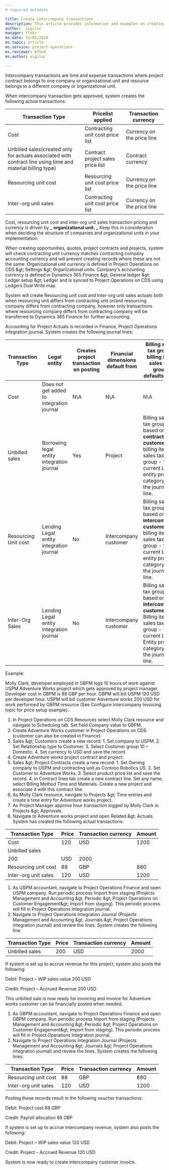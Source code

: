 ```yaml
---
# required metadata

title: Create intercompany transactions
description: This article provides information and examples on creating intercompany transactions.
author:  sigitac
manager: tfehr
ms.date: 11/05/2020 
ms.topic: article
ms.service: project-operations
ms.reviewer: kfend
ms.author: sigitac

---
```


Intercompany transactions are time and expense transactions where project contract belongs to one company or organizational unit and resource belongs to a different company or organizational unit.

When intercompany transaction gets approved, system creates the following actual transactions:

| **Transaction Type** | **Pricelist applied** | **Transaction currency** |
| --- | --- | --- |
| Cost | Contracting unit cost price list | Currency on the price line |
| Unbilled sales(created only for actuals associated with contract line using time and material billing type) | Contract project sales price list | Contract currency |
| Resourcing unit cost | Resourcing unit cost price list | Currency on the price line |
| Inter-org unit sales | Contracting unit cost price list | Currency on the price line |

Cost, resourcing unit cost and inter-org unit sales transaction pricing and currency is driven by _ **organizational unit.** _ Keep this in consideration when deciding the structure of companies and organizational units in your implementation.

When creating opportunities, quotes, project contracts and projects, system will check contracting unit currency matches contracting company accounting currency and will prevent creating records where these are not the same. Organizational unit currency is defined in Project Operations on CDS \&gt; Settings \&gt; Organizational units. Company&#39;s accounting currency is defined in Dynamics 365 Finance \&gt; General ledger \&gt; Ledger setup \&gt; Ledger and is synced to Project Operations on CDS using Ledgers Dual Write map.

System will create Resourcing unit cost and Inter-org unit sales actuals both when resourcing unit differs from contracting unit or/and resourcing company differs from contracting company, however only transactions where resourcing company differs from contracting company will be transferred to Dynamics 365 Finance for further accounting.

Accounting for Project Actuals is recorded in Finance, Project Operations integration journal. System creates the following journal lines:

| **Transaction Type** | **Legal entity** | **Creates project transaction on posting** | **Financial dimensions default from** | **Billing sales tax group, billing item sales tax group defaults from** |
| --- | --- | --- | --- | --- |
| Cost | Does not get added to integration journal | N\A | N\A | N\A |
| Unbilled sales | Borrowing legal entity integration journal | Yes | Project | Billing sales tax group - based on **contract customer** , billing item sales tax group - from current Legal entity project category on the journal line. |
| Resourcing Unit cost | Lending Legal entity integration journal | No | Intercompany customer | Billing sales tax group - based on **intercompany customer** , billing item sales tax group - from current Legal entity project category on the journal line. |
| Inter-Org Sales | Lending Legal entity integration journal | No | Intercompany customer | Billing sales tax group - based on **intercompany customer** , Billing item sales tax group - from current Legal Entity project category on the journal line. |

Example:

Molly Clark, developer employed in GBPM logs 10 hours of work against USPM Adventure Works project which gets approved by project manager. Developer cost in GBPM is 88 GBP per hour. GBPM will bill USPM 120 USD per developer hour. USPM will bill customer Adventure works 200 USD for work performed by GBPM resource (See Configure Intercompany Invoicing topic for price setup example).

1. In Project Operations on CDS Resources select Molly Clark resource and navigate to Scheduling tab. Set field Company value to GBPM.
2. Create Adventure Works customer in Project Operations on CDS (customer can also be created in Finance):
  1. Sales \&gt; Customers create a new record:
    1. Set company to USPM.
    2. Set Relationship type to Customer.
    3. Select Customer group 10 – Domestic.
    4. Set currency to USD and save the record.
3. Create Adventure works project contract and project:
  1. Sales \&gt; Project Contracts create a new record:
    1. Set Owning company to USPM and contracting unit as Contoso Robotics US.
    2. Set Customer to Adventure Works.
    3. Select product price list and save the record.
    4. In Contract lines tab create a new contract line. Set any name, select Billing Method Time and Materials. Create a new project and associate it with this contract line.
4. As Molly Clark resource, navigate to Projects \&gt; Time entries and create a time entry for Adventure works project.
5. As Project Manager approve hour transaction logged by Molly Clark in Projects \&gt; Approvals.
6. Navigate to Adventure works project and open Related \&gt; Actuals. System has created the following actual transactions:

| **Transaction Type** | **Price** | **Transaction currency** | **Amount** |
| --- | --- | --- | --- |
| Cost | 120 | USD | 1200 |
| Unbilled sales
 | 200 | USD | 2000 |
| Resourcing unit cost | 88 | GBP | 880 |
| Inter-org unit sales | 120 | USD | 1200 |

1. As USPM accountant, navigate to Project Operations Finance and open USPM company. Run periodic process Import from staging (Projects Management and Accounting \&gt; Periodic \&gt; Project Operations on Customer Engagement\&gt; Import from staging). This periodic process will fill in Project Operations Integration journal.
2. Navigate to Project Operations Integration Journal (Projects Management and Accounting \&gt; Journals \&gt; Project Operations integration journal) and review the lines. System creates the following line:

| **Transaction Type** | **Price** | **Transaction currency** | **Amount** |
| --- | --- | --- | --- |
| Unbilled sales | 200 | USD | 2000 |

If system is set up to accrue revenue for this project, system also posts the following:

Debit: Project – WIP sales value 200 USD

Credit: Project – Accrued Revenue 200 USD

This unbilled sale is now ready for invoicing and invoice for Adventure works customer can be financially posted when needed.

1. As GBPM accountant, navigate to Project Operations Finance and open GBPM company. Run periodic process Import from staging (Projects Management and Accounting \&gt; Periodic \&gt; Project Operations on Customer Engagement\&gt; Import from staging). This periodic process will fill in Project Operations Integration journal.
2. Navigate to Project Operations Integration Journal (Projects Management and Accounting \&gt; Journals \&gt; Project Operations integration journal) and review the lines. System creates the following lines:

| **Transaction Type** | **Price** | **Transaction currency** | **Amount** |
| --- | --- | --- | --- |
| Resourcing unit cost | 88 | GBP | 880 |
| Inter-org unit sales | 120 | USD | 1200 |

Posting these records result in the following voucher transactions:

Debit: Project cost 88 GBP

Credit: Payroll allocation 88 GBP

If system is set up to accrue intercompany revenue, system also posts the following:

Debit: Project – WIP sales value 120 USD

Credit: Project – Accrued Revenue 120 USD

System is now ready to create intercompany customer invoice.

